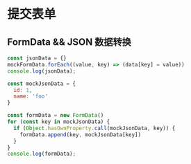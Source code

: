 # 提交表单

## FormData && JSON 数据转换

<!-- tabs:start -->
<!-- tab: FormData => JSON -->
```js
const jsonData = {}
mockFormData.forEach((value, key) => (data[key] = value))
console.log(jsonData);
```

<!-- tab: JSON => FormData -->
```js
const mockJsonData = {
  id: 1,
  name: 'foo'
}

const formData = new FormData()
for (const key in mockJsonData) {
  if (Object.hasOwnProperty.call(mockJsonData, key)) {
    formData.append(key, mockJsonData[key])
  }
}
console.log(formData);
```
<!-- tabs:end -->
